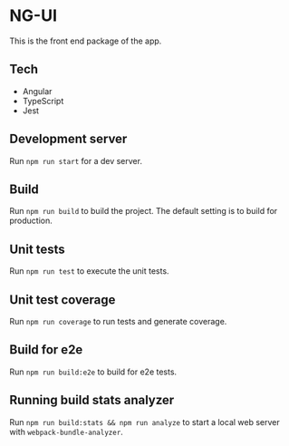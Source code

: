 # NG-UI

This is the front end package of the app.

## Tech

-   Angular
-   TypeScript
-   Jest

## Development server

Run `npm run start` for a dev server.

## Build

Run `npm run build` to build the project. The default setting is to build for production.

## Unit tests

Run `npm run test` to execute the unit tests.

## Unit test coverage

Run `npm run coverage` to run tests and generate coverage.

## Build for e2e

Run `npm run build:e2e` to build for e2e tests.

## Running build stats analyzer

Run `npm run build:stats && npm run analyze` to start a local web server with `webpack-bundle-analyzer`.

